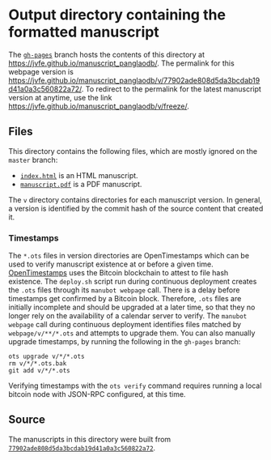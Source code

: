 # Output directory containing the formatted manuscript

The [`gh-pages`](https://github.com/jvfe/manuscript_panglaodb/tree/gh-pages) branch hosts the contents of this directory at <https://jvfe.github.io/manuscript_panglaodb/>.
The permalink for this webpage version is <https://jvfe.github.io/manuscript_panglaodb/v/77902ade808d5da3bcdab19d41a0a3c560822a72/>.
To redirect to the permalink for the latest manuscript version at anytime, use the link <https://jvfe.github.io/manuscript_panglaodb/v/freeze/>.

## Files

This directory contains the following files, which are mostly ignored on the `master` branch:

+ [`index.html`](index.html) is an HTML manuscript.
+ [`manuscript.pdf`](manuscript.pdf) is a PDF manuscript.

The `v` directory contains directories for each manuscript version.
In general, a version is identified by the commit hash of the source content that created it.

### Timestamps

The `*.ots` files in version directories are OpenTimestamps which can be used to verify manuscript existence at or before a given time.
[OpenTimestamps](https://opentimestamps.org/) uses the Bitcoin blockchain to attest to file hash existence.
The `deploy.sh` script run during continuous deployment creates the `.ots` files through its `manubot webpage` call.
There is a delay before timestamps get confirmed by a Bitcoin block.
Therefore, `.ots` files are initially incomplete and should be upgraded at a later time, so that they no longer rely on the availability of a calendar server to verify.
The `manubot webpage` call during continuous deployment identifies files matched by `webpage/v/**/*.ots` and attempts to upgrade them.
You can also manually upgrade timestamps, by running the following in the `gh-pages` branch:

```shell
ots upgrade v/*/*.ots
rm v/*/*.ots.bak
git add v/*/*.ots
```

Verifying timestamps with the `ots verify` command requires running a local bitcoin node with JSON-RPC configured, at this time.

## Source

The manuscripts in this directory were built from
[`77902ade808d5da3bcdab19d41a0a3c560822a72`](https://github.com/jvfe/manuscript_panglaodb/commit/77902ade808d5da3bcdab19d41a0a3c560822a72).
